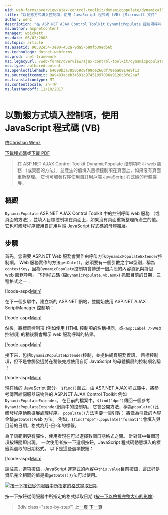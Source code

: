 ```yaml
---
uid: web-forms/overview/ajax-control-toolkit/dynamicpopulate/dynamically-populating-a-control-using-javascript-code-vb
title: "以動態方式填入控制項，使用 JavaScript 程式碼 (VB) |Microsoft 文件"
author: wenz
description: "在 ASP.NET AJAX Control Toolkit DynamicPopulate 控制項呼叫 web 服務 （或頁面的方法），並產生的值填入目標上的控制項 t..."
ms.author: aspnetcontent
manager: wpickett
ms.date: 06/02/2008
ms.topic: article
ms.assetid: 90582e54-3e90-432a-9da5-689fb39ed56b
ms.technology: dotnet-webforms
ms.prod: .net-framework
msc.legacyurl: /web-forms/overview/ajax-control-toolkit/dynamicpopulate/dynamically-populating-a-control-using-javascript-code-vb
msc.type: authoredcontent
ms.openlocfilehash: b4090b3a785059c8f09de266df79eba0914e9f13
ms.sourcegitcommit: 9a9483aceb34591c97451997036a9120c3fe2baf
ms.translationtype: MT
ms.contentlocale: zh-TW
ms.lasthandoff: 11/10/2017
---
```

<a name="dynamically-populating-a-control-using-javascript-code-vb"></a>以動態方式填入控制項，使用 JavaScript 程式碼 (VB)
====================
由[Christian Wenz](https://github.com/wenz)

[下載程式碼](http://download.microsoft.com/download/d/8/f/d8f2f6f9-1b7c-46ad-9252-e1fc81bdea3e/dynamicpopulate1.vb.zip)或[下載 PDF](http://download.microsoft.com/download/b/6/a/b6ae89ee-df69-4c87-9bfb-ad1eb2b23373/dynamicpopulate1VB.pdf)

> 在 ASP.NET AJAX Control Toolkit DynamicPopulate 控制項呼叫 web 服務 （或頁面的方法），並產生的值填入目標控制項在頁面上，如果沒有頁面重新整理。 它也可觸發程序使用自訂用戶端 JavaScript 程式碼的母體擴展。


## <a name="overview"></a>概觀

`DynamicPopulate` ASP.NET AJAX Control Toolkit 中的控制呼叫 web 服務 （或頁面的方法），並填入目標控制項在頁面上，如果沒有頁面重新整理所產生的值。 它也可觸發程序使用自訂用戶端 JavaScript 程式碼的母體擴展。

## <a name="steps"></a>步驟

首先，您需要 ASP.NET Web 服務會實作由呼叫方法`DynamicPopulateExtender`控制項。 Web 服務實作的方法`getDate()`，必須要有一個引數之字串型別，稱為`contextKey`，因為`DynamicPopulate`控制項會傳送一個片段的內容資訊與每個 web 服務呼叫。 下列程式碼 (檔`DynamicPopulate.vb.asmx`) 抓取目前的日期，三種格式之一：

[!code-aspx[Main](dynamically-populating-a-control-using-javascript-code-vb/samples/sample1.aspx)]

在下一個步驟中，建立新的 ASP.NET 網站，並開始使用 ASP.NET AJAX ScriptManager 控制項：

[!code-aspx[Main](dynamically-populating-a-control-using-javascript-code-vb/samples/sample2.aspx)]

然後，將標籤控制項 (例如使用 HTML 控制項的名稱相同，或`<asp:Label />`web 控制項) 的稍後將會顯示 web 服務呼叫的結果。

[!code-aspx[Main](dynamically-populating-a-control-using-javascript-code-vb/samples/sample3.aspx)]

接下來，包括`DynamicPopulateExtender`控制，並提供網頁服務資訊、 目標控制項，但不是會觸發這將在稍後完成使用自訂 JavaScript 的母體擴展的控制項名稱 ！

[!code-aspx[Main](dynamically-populating-a-control-using-javascript-code-vb/samples/sample4.aspx)]

現在給的 JavaScript 部分。 `$find()`函式，由 ASP.NET AJAX 程式庫中，將參考傳回給伺服器端物件的 ASP.NET AJAX Control Toolkit 例如`DynamicPopulateExtender`。 在目前的檔案中，`$find("dpe")`傳回一個參考`DynamicPopulateExtender`網頁中的控制項。 它會公開方法，稱為`populate()`此觸發程序動態擴展處理程序。 `populate()`方法需要一個引數： 將做為引數的內容金鑰`getDate()`web 方法。 例如，`$find("dpe").populate("format1")`會填入與目前的日期，格式為月-日-年的標籤。

為了讓範例更有彈性，使用者現在可以選擇數個日期格式之間。 針對其中每個選項按鈕隨即出現。 一次使用者按一下選項按鈕，JavaScript 程式碼動態填入的標籤與選取的日期格式。 以下是這些選項按鈕：

[!code-aspx[Main](dynamically-populating-a-control-using-javascript-code-vb/samples/sample5.aspx)]

請注意，選項按鈕，JavaScript 運算式的內容中`this.value`目前按鈕，這正好是資訊完全相同的值是指`getDate()`方法可以使用。


[![按一下按鈕從伺服器中所指定的格式擷取日期](dynamically-populating-a-control-using-javascript-code-vb/_static/image2.png)](dynamically-populating-a-control-using-javascript-code-vb/_static/image1.png)

按一下按鈕從伺服器中所指定的格式擷取日期 ([按一下以檢視完整大小的影像](dynamically-populating-a-control-using-javascript-code-vb/_static/image3.png))

>[!div class="step-by-step"]
[上一頁](dynamically-populating-a-control-vb.md)
[下一頁](using-dynamicpopulate-with-a-user-control-and-javascript-vb.md)
